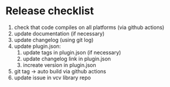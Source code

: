 # Release checklist

1. check that code compiles on all platforms (via github actions)
2. update documentation (if necessary)
3. update changelog (using git log)
4. update plugin.json:
    1. update tags in plugin.json (if necessary)
    2. update changelog link in plugin.json
    3. increate version in plugin.json
7. git tag -> auto build via github actions
8. update issue in vcv library repo